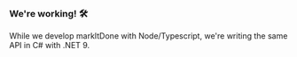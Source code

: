 ### We're working! 🛠️

While we develop markItDone with Node/Typescript, we're writing the same API in C# with .NET 9.
